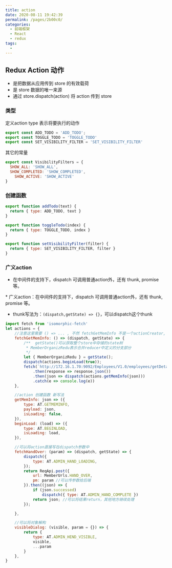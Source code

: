 ```yaml
---
title: action
date: 2020-08-11 19:42:39
permalink: /pages/2b00c0/
categories: 
  - 前端框架
  - React
  - redux
tags: 
  - 
---
```

## Redux Action 动作

- 是把数据从应用传到 store 的有效载荷
- 是 store 数据的唯一来源
- 通过 store.dispatch(action) 将 action 传到 store



### 类型 

定义action type 表示将要执行的动作

```js
export const ADD_TODO = 'ADD_TODO';
export const TOGGLE_TODO = 'TOGGLE_TODO'
export const SET_VISIBILITY_FILTER = 'SET_VISIBILITY_FILTER'
```

其它的常量

```jsx
export const VisibilityFilters = {
  SHOW_ALL: 'SHOW_ALL',
  SHOW_COMPLETED: 'SHOW_COMPLETED',
	SHOW_ACTIVE: 'SHOW_ACTIVE'
}
```





### 创建函数

```jsx
export function addTodo(text) {
  return { type: ADD_TODO, text }
}

export function toggleTodo(index) {
  return { type: TOGGLE_TODO, index }
}

export function setVisibilityFilter(filter) {
  return { type: SET_VISIBILITY_FILTER, filter }
}
```





### 广义action



- 在中间件的支持下，dispatch 可调用普通action外，还有 thunk, promise 等。

 \* 广义action：在中间件的支持下，dispatch 可调用普通action外，还有 thunk, promise 等。

- thunk写法为：`(dispatch,getState) => {}`，可以dispatch这个thunk



```jsx
import fetch from 'isomorphic-fetch'
let actions = {
    //注意这里需要 () => ... , 不然 fetchGetMemInfo 不是一个actionCreator, 而是一个thunk 
    fetchGetMemInfo: () => (dispatch, getState) => {
        /**  getState()可以获取整个store中存储的state树
         * MemberOrganizRedu表示合并reducer中定义的分支部分
         */
        let { MemberOrganizRedu } = getState();
        dispatch(actions.beginLoad(true));
        fetch(`http://172.16.1.70:9092/Employees/V1.0/employees/getDetail`)
            .then(response => response.json())
            .then(json => dispatch(actions.getMemInfo(json)))
            .catch(e => console.log(e))
    },

    //action 创建函数 新写法
    getMemInfo: json => ({
        type: AT.GETMEMINFO,
        payload: json,
        isLoading: false,
    }),
    beginLoad: (load) => ({
        type: AT.BEGINLOAD,
        isLoading: load,
    }),

    //可以将action直接写在dispatch参数中
    fetchHandOver: (param) => (dispatch, getState) => {
        dispatch({
            type: AT.ADMIN_HAND_LOADING,
        });
        return ReqApi.post({
            url: MemberUrls.HAND_OVER,
            pm: param //可以传参数给后端
        }).then((json) => {
            if (json.successed)
                dispatch({ type: AT.ADMIN_HAND_COMPLETE })
            return json; //可以将结果return，其他地方继续处理
        });

    },

    //可以将对象解构
    visibleDialog: (visible, param = {}) => {
        return {
            type: AT.ADMIN_HEND_VISIBLE,
            visible,
            ...param
        }
    },
}
```



